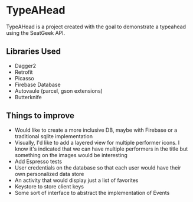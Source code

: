 # TypeAHead

TypeAHead is a project created with the goal to demonstrate a typeahead
using the SeatGeek API.

## Libraries Used
- Dagger2
- Retrofit
- Picasso
- Firebase Database
- Autovaule (parcel, gson extensions)
- Butterknife
    
## Things to improve
- Would like to create a more inclusive DB, maybe with Firebase or a traditional
      sqlite implementation
- Visually, I'd like to add a layered view for multiple performer icons. I know
      it's indicated that we can have multiple performers in the title but something
      on the images would be interesting
- Add Espresso tests 
- User credentials on the database so that each user would have their own
      personalized data store
- An activity that would display just a list of favorites
- Keystore to store client keys
- Some sort of interface to abstract the implementation of Events